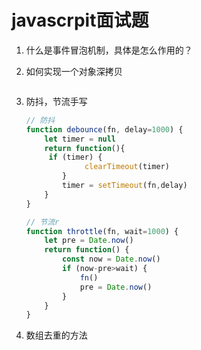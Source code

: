 # javascrpit面试题

1. 什么是事件冒泡机制，具体是怎么作用的？

2.  如何实现一个对象深拷贝

   ```javascript
   
   ```

   

3. 防抖，节流手写

   ```javascript
   // 防抖
   function debounce(fn, delay=1000) {
       let timer = null
       return function(){
   		if (timer) {
            	clearTimeout(timer)
           }
           timer = setTimeout(fn,delay)
       }
   }
   
   // 节流r
   function throttle(fn, wait=1000) {
       let pre = Date.now()
       return function() {
           const now = Date.now()
           if (now-pre>wait) {
               fn()
               pre = Date.now()
           }
       }
   }
   ```

   

2. 数组去重的方法



